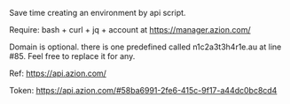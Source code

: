 Save time creating an environment by api script.

Require: bash + curl + jq + account at https://manager.azion.com/

Domain is optional. there is one predefined called n1c2a3t3h4r1e.au at line #85. Feel free to replace it for any.

Ref: https://api.azion.com/

Token: https://api.azion.com/#58ba6991-2fe6-415c-9f17-a44dc0bc8cd4

